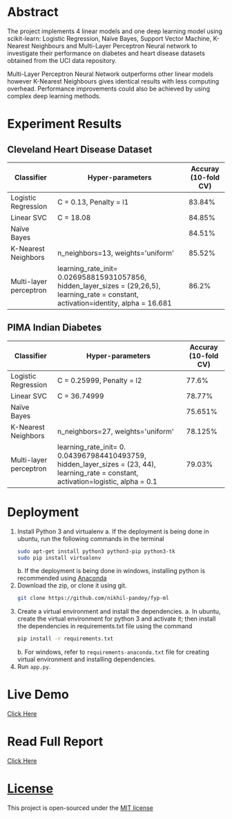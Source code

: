 # Abstract

The project implements 4 linear models and one deep learning model using scikit-learn: Logistic Regression, Naïve Bayes, Support Vector Machine, K-Nearest Neighbours and Multi-Layer Perceptron Neural network to investigate their performance on diabetes and heart disease datasets obtained from the UCI data repository.

Multi-Layer Perceptron Neural Network outperforms other linear models however K-Nearest Neighbours gives identical results with less computing overhead. Performance improvements could also be achieved by using complex deep learning methods. 

# Experiment Results

## Cleveland Heart Disease Dataset

| Classifier    | Hyper-parameters |  Accuray (10-fold CV) |
| --------------------------| ---------------  | --------------------- |
| Logistic Regression | C = 0.13, Penalty = l1 | 83.84% |
| Linear SVC | C = 18.08 | 84.85% |
| Naïve Bayes | | 84.51% |
| K-Nearest Neighbors | n_neighbors=13, weights='uniform' | 85.52% |
| Multi-layer perceptron | learning_rate_init= 0.026958815931057856, hidden_layer_sizes = (29,26,5), learning_rate = constant, activation=identity, alpha = 16.681 | 86.2% |

## PIMA Indian Diabetes

| Classifier    | Hyper-parameters |  Accuray (10-fold CV) |
| --------------------------| ---------------  | --------------------- |
| Logistic Regression | C = 0.25999, Penalty = l2 | 77.6% |
| Linear SVC | C = 36.74999 | 78.77% |
| Naïve Bayes | | 75.651% |
| K-Nearest Neighbors | n_neighbors=27, weights='uniform' | 78.125% |
| Multi-layer perceptron | learning_rate_init= 0. 0.043967984410493759, hidden_layer_sizes = (23, 44), learning_rate = constant, activation=logistic, alpha = 0.1 | 79.03% |

# Deployment

1.  Install Python 3 and virtualenv
    a.	If the deployment is being done in ubuntu, run the following commands in the terminal
    ```bash
    sudo apt-get install python3 python3-pip python3-tk
    sudo pip install virtualenv
    ```
    b.	If the deployment is being done in windows, installing python is recommended using [Anaconda](https://www.continuum.io/downloads)
2.  Download the zip, or clone it using git.
    ```bash
    git clone https://github.com/nikhil-pandey/fyp-ml
    ```
3.  Create a virtual environment and install the dependencies.
    a.  In ubuntu, create the virtual environment for python 3 and activate it; then install the dependencies in requirements.txt file using the command
    ```bash
    pip install -r requirements.txt
    ```
    b.	For windows, refer to `requirements-anaconda.txt` file for creating virtual environment and installing dependencies.
4.  Run `app.py`.


# Live Demo
[Click Here](https://aimed.nikhil.com.np)

# Read Full Report
[Click Here](https://nikhil.com.np/downloads/aimed.pdf)

# [License](LICENSE)
This project is open-sourced under the [MIT license](LICENSE)
